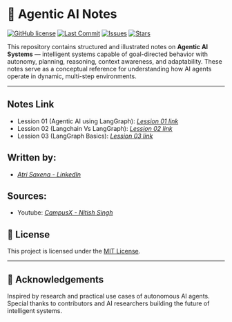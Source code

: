 # 🧠 Agentic AI Notes

[![GitHub license](https://img.shields.io/github/license/AtriSaxena/LangGraph_Learning)](LICENSE)
[![Last Commit](https://img.shields.io/github/last-commit/AtriSaxena/LangGraph_Learning)](https://github.com/your-username/langchain-notes/commits/main)
[![Issues](https://img.shields.io/github/issues/AtriSaxena/LangGraph_Learning)](https://github.com/your-username/langchain-notes/issues)
[![Stars](https://img.shields.io/github/stars/AtriSaxena/LangGraph_Learning)](https://github.com/your-username/langchain-notes/stargazers)


This repository contains structured and illustrated notes on **Agentic AI Systems** — intelligent systems capable of goal-directed behavior with autonomy, planning, reasoning, context awareness, and adaptability. These notes serve as a conceptual reference for understanding how AI agents operate in dynamic, multi-step environments.

---



## Notes Link

- Lession 01 (Agentic AI using LangGraph): *[Lession 01 link](https://github.com/AtriSaxena/LangGraph_Learning/blob/main/Lession_01.md)*
- Lession 02 (Langchain Vs LangGraph): *[Lession 02 link](https://github.com/AtriSaxena/LangGraph_Learning/blob/main/Lession_02.md)*
- Lession 03 (LangGraph Basics): *[Lession 03 link](https://github.com/AtriSaxena/LangGraph_Learning/blob/main/Lession_03.md)*

## Written by: 
- *[Atri Saxena - LinkedIn](https://www.linkedin.com/in/atrisaxena/)*

## Sources: 
- Youtube: *[CampusX - Nitish Singh](https://www.youtube.com/@campusx-official)*

## 📝 License

This project is licensed under the [MIT License](LICENSE).

---

## 🙌 Acknowledgements

Inspired by research and practical use cases of autonomous AI agents.  
Special thanks to contributors and AI researchers building the future of intelligent systems.